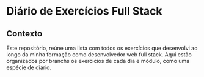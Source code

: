 # Diário de Exercícios Full Stack

## Contexto
Este repositório, reúne uma lista com todos os exercícios que desenvolvi ao longo da minha formação como desenvolvedor web full stack. Aqui estão organizados por branchs os exercícios de cada dia e módulo, como uma espécie de diário.
